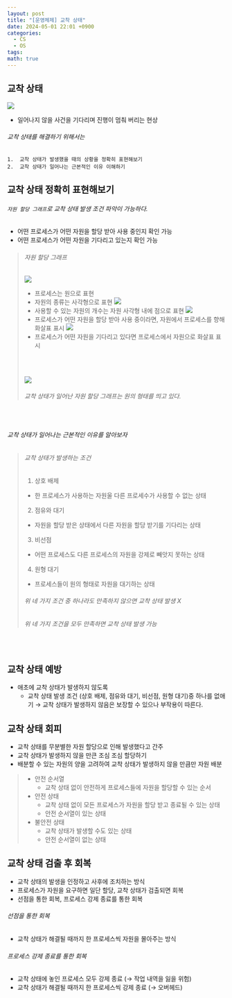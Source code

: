 ```yaml
---
layout: post
title: "[운영체제] 교착 상태"
date: 2024-05-01 22:01 +0900
categories:
  - CS
  - OS
tags: 
math: true
---
```

## 교착 상태
![](https://i.imgur.com/Dzm9R4o.png)

-	일어나지 않을 사건을 기다리며 진행이 멈춰 버리는 현상
 

###### 교착 상태를 해결하기 위해서는
	1.	교착 상태가 발생했을 때의 상황을 정확히 표현해보기
	2.	교착 상태가 일어나는 근본적인 이유 이해하기

## 교착 상태 정확히 표현해보기
###### `자원 할당 그래프`로 교착 상태 발생 조건 파악이 가능하다.
-	어떤 프로세스가 어떤 자원을 할당 받아 사용 중인지 확인 가능
-	어떤 프로세스가 어떤 자원을 기다리고 있는지 확인 가능

> ###### 자원 할당 그래프 
 >![](https://i.imgur.com/UobbKRD.png)
>-	프로세스는 원으로 표현
>- 자원의 종류는 사각형으로 표현
 >![](https://i.imgur.com/UOtXsov.png)
>- 사용할 수 있는 자원의 개수는 자원 사각형 내에 점으로 표현
 >![](https://i.imgur.com/lXERMTM.png)
>- 프로세스가 어떤 자원을 할당 받아 사용 중이라면, 자원에서 프로세스를 향해 화살표 표시
 ![](https://i.imgur.com/jT9NqHJ.png)
>- 프로세스가 어떤 자원을 기다리고 있다면 프로세스에서 자원으로 화살표 표시
>
><br/>
><br/>
>
>![](https://i.imgur.com/9ZymEGW.png)
>###### 교착 상태가 일어난 자원 할당 그래프는 원의 형태를 띄고 있다.
 
<br/>

###### 교착 상태가 일어나는 근본적인 이유를 알아보자

> ###### 교착 상태가 발생하는 조건
>1.	상호 배제
>	- 한 프로세스가 사용하는 자원울 다른 프로세수가 사용할 수 없는 상태
>2.	점유와 대기
>	- 자원을 할당 받은 상태에서 다른 자원을 할당 받기를 기다리는 상태
>3.	비선점
>	- 어떤 프로세스도 다른 프로세스의 자원을 강제로 빼앗지 못하는 상태
>4.	원형 대기
>	- 프로세스들이 원의 형태로 자원을 대기하는 상태
>###### 위 네 가지 조건 중 하나라도 만족하지 않으면 교착 상태 발생 X
>###### 위 네 가지 조건을 모두 만족하면 교착 상태 발생 가능

<br/>

## 교착 상태 예방
- 애초에 교착 상태가 발생하지 않도록
	- 교착 상태 발생 조건 (상호 배제, 점유와 대기, 비선점, 원형 대기)중 하나를 없애기
	→ 교착 상태가 발생하지 않음은 보장할 수 있으나 부작용이 따른다.

## 교착 상태 회피
-  교착 상태를 무분별한 자원 할당으로 인해 발생했다고 간주
- 교착 상태가 발생하지 않을 만큰 조심 조심 할당하기
- 배분할 수 있는 자원의 양을 고려하여 교착 상태가 발생하지 않을 만큼만 자원 배분

>- 안전 순서열
>	- 교착 상태 없이 안전하게 프로세스들에 자원을 할당할 수 있는 순서
>- 안전 상태
>	- 교착 상태 없이 모든 프로세스가 자원을 할당 받고 종료될 수 있는 상태
>	- 안전 순서열이 있는 상태
>- 불안전 상태
>	- 교착 상태가 발생할 수도 있는 상태
>	- 안전 순서열이 없는 상태

## 교착 상태 검출 후 회복
- 교착 상태의 발생을 인정하고 사후에 조치하는 방식
- 프로세스가 자원을 요구하면 일단 할당, 교착 상태가 검출되면 회복
- 선점을 통한 회복, 프로세스 강제 종료를 통한 회복

###### 선점을 통한 회복
- 교착 상태가 해결될 때까지 한 프로세스씩 자원을 몰아주는 방식

###### 프로세스 강제 종료를 통한 회복
- 교착 상태에 놓인 프로세스 모두 강제 종료 (→ 작업 내역을 잃을 위험)
- 교착 상태가 해결될 때까지 한 프로세스씩 강제 종료 (→ 오버헤드)
 


